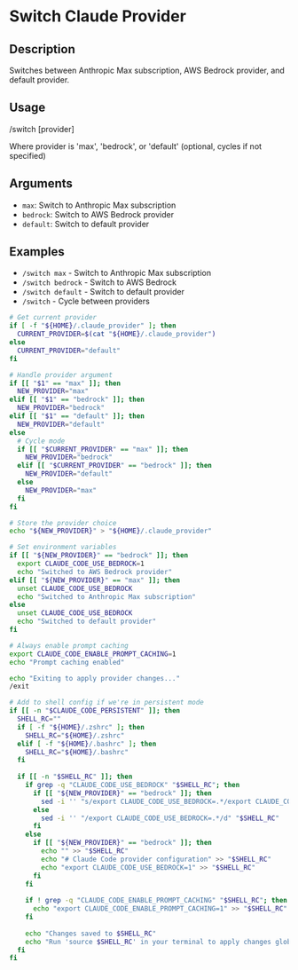 # Switch Claude Provider

## Description
Switches between Anthropic Max subscription, AWS Bedrock provider, and default provider.

## Usage
/switch [provider]

Where provider is 'max', 'bedrock', or 'default' (optional, cycles if not specified)

## Arguments
- `max`: Switch to Anthropic Max subscription
- `bedrock`: Switch to AWS Bedrock provider
- `default`: Switch to default provider

## Examples
- `/switch max` - Switch to Anthropic Max subscription
- `/switch bedrock` - Switch to AWS Bedrock
- `/switch default` - Switch to default provider
- `/switch` - Cycle between providers

```bash
# Get current provider
if [ -f "${HOME}/.claude_provider" ]; then
  CURRENT_PROVIDER=$(cat "${HOME}/.claude_provider")
else
  CURRENT_PROVIDER="default"
fi

# Handle provider argument
if [[ "$1" == "max" ]]; then
  NEW_PROVIDER="max"
elif [[ "$1" == "bedrock" ]]; then
  NEW_PROVIDER="bedrock"
elif [[ "$1" == "default" ]]; then
  NEW_PROVIDER="default"
else
  # Cycle mode
  if [[ "$CURRENT_PROVIDER" == "max" ]]; then
    NEW_PROVIDER="bedrock"
  elif [[ "$CURRENT_PROVIDER" == "bedrock" ]]; then
    NEW_PROVIDER="default"
  else
    NEW_PROVIDER="max"
  fi
fi

# Store the provider choice
echo "${NEW_PROVIDER}" > "${HOME}/.claude_provider"

# Set environment variables
if [[ "${NEW_PROVIDER}" == "bedrock" ]]; then
  export CLAUDE_CODE_USE_BEDROCK=1
  echo "Switched to AWS Bedrock provider"
elif [[ "${NEW_PROVIDER}" == "max" ]]; then
  unset CLAUDE_CODE_USE_BEDROCK
  echo "Switched to Anthropic Max subscription"
else
  unset CLAUDE_CODE_USE_BEDROCK
  echo "Switched to default provider"
fi

# Always enable prompt caching
export CLAUDE_CODE_ENABLE_PROMPT_CACHING=1
echo "Prompt caching enabled"

echo "Exiting to apply provider changes..."
/exit

# Add to shell config if we're in persistent mode
if [[ -n "$CLAUDE_CODE_PERSISTENT" ]]; then
  SHELL_RC=""
  if [ -f "${HOME}/.zshrc" ]; then
    SHELL_RC="${HOME}/.zshrc"
  elif [ -f "${HOME}/.bashrc" ]; then
    SHELL_RC="${HOME}/.bashrc"
  fi
  
  if [[ -n "$SHELL_RC" ]]; then
    if grep -q "CLAUDE_CODE_USE_BEDROCK" "$SHELL_RC"; then
      if [[ "${NEW_PROVIDER}" == "bedrock" ]]; then
        sed -i '' "s/export CLAUDE_CODE_USE_BEDROCK=.*/export CLAUDE_CODE_USE_BEDROCK=1/" "$SHELL_RC"
      else
        sed -i '' "/export CLAUDE_CODE_USE_BEDROCK=.*/d" "$SHELL_RC"
      fi
    else
      if [[ "${NEW_PROVIDER}" == "bedrock" ]]; then
        echo "" >> "$SHELL_RC"
        echo "# Claude Code provider configuration" >> "$SHELL_RC"
        echo "export CLAUDE_CODE_USE_BEDROCK=1" >> "$SHELL_RC"
      fi
    fi
    
    if ! grep -q "CLAUDE_CODE_ENABLE_PROMPT_CACHING" "$SHELL_RC"; then
      echo "export CLAUDE_CODE_ENABLE_PROMPT_CACHING=1" >> "$SHELL_RC"
    fi
    
    echo "Changes saved to $SHELL_RC"
    echo "Run 'source $SHELL_RC' in your terminal to apply changes globally"
  fi
fi
```